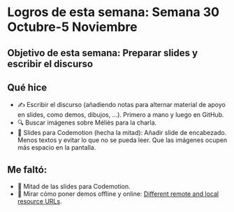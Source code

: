 # Logros de esta semana: Semana 30 Octubre-5 Noviembre

## Objetivo de esta semana: Preparar slides y escribir el discurso

## Qué hice
 
- ✍️ Escribir el discurso (añadiendo notas para alternar material de apoyo en slides, como demos, dibujos, ...). Primero a mano y luego en GitHub.
- 🔍 Buscar imágenes sobre Méliès para la charla.
- 🚀 Slides para Codemotion (hecha la mitad): Añadir slide de encabezado. Menos textos y evitar lo que no se pueda leer. Que las imágenes ocupen más espacio en la pantalla.

## Me faltó: 
- 🚀 Mitad de las slides para Codemotion.
- 🚀 Mirar cómo poner demos offline y online: [Different remote and local resource URLs](http://lea.verou.me/2017/10/different-remote-and-local-resource-urls-with-service-workers/).